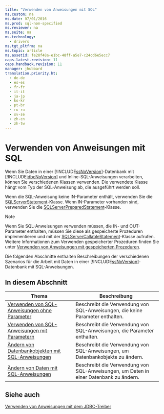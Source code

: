 ```yaml
---
title: "Verwenden von Anweisungen mit SQL"
ms.custom: na
ms.date: 07/01/2016
ms.prod: sql-non-specified
ms.reviewer: na
ms.suite: na
ms.technology: 
  - drivers
ms.tgt_pltfrm: na
ms.topic: article
ms.assetid: fe28f48a-e1bc-48ff-a5e7-c24cd6e5ecc7
caps.latest.revision: 11
caps.handback.revision: 11
manager: jhubbard
translation.priority.ht: 
  - de-de
  - es-es
  - fr-fr
  - it-it
  - ja-jp
  - ko-kr
  - pt-br
  - ru-ru
  - sv-se
  - zh-cn
  - zh-tw
---
```

# Verwenden von Anweisungen mit SQL
  Wenn Sie Daten in einer [!INCLUDE[ssNoVersion](../content/includes/ssNoVersion_md.md)]\-Datenbank mit [!INCLUDE[jdbcNoVersion](../content/includes/jdbcNoVersion_md.md)] und Inline\-SQL\-Anweisungen verarbeiten, können Sie verschiedenen Klassen verwenden. Die verwendete Klasse hängt vom Typ der SQL\-Anweisung ab, die ausgeführt werden soll.  
  
 Wenn die SQL\-Anweisung keine IN\-Parameter enthält, verwenden Sie die [SQLServerStatement](../content/SQLServerStatement-Class.md)\-Klasse. Wenn IN\-Parameter vorhanden sind, verwenden Sie die [SQLServerPreparedStatement](../content/SQLServerPreparedStatement-Class.md)\-Klasse.  
  
> [!NOTE]  
>  Wenn Sie SQL\-Anweisungen verwenden müssen, die IN\- und OUT\-Parameter enthalten, müssen Sie diese als gespeicherte Prozeduren implementieren und mit der [SQLServerCallableStatement](../content/SQLServerCallableStatement-Class.md)\-Klasse aufrufen. Weitere Informationen zum Verwenden gespeicherter Prozeduren finden Sie unter [Verwenden von Anweisungen mit gespeicherten Prozeduren](../content/Using-Statements-with-Stored-Procedures.md).  
  
 Die folgenden Abschnitte enthalten Beschreibungen der verschiedenen Szenarios für die Arbeit mit Daten in einer [!INCLUDE[ssNoVersion](../content/includes/ssNoVersion_md.md)]\-Datenbank mit SQL\-Anweisungen.  
  
## In diesem Abschnitt  
  
|Thema|Beschreibung|  
|-----------|------------------|  
|[Verwenden von SQL-Anweisungen ohne Parameter](../content/Using-an-SQL-Statement-with-No-Parameters.md)|Beschreibt die Verwendung von SQL\-Anweisungen, die keine Parameter enthalten.|  
|[Verwenden von SQL-Anweisungen mit Parametern](../content/Using-an-SQL-Statement-with-Parameters.md)|Beschreibt die Verwendung von SQL\-Anweisungen, die Parameter enthalten.|  
|[Ändern von Datenbankobjekten mit SQL-Anweisungen](../content/Using-an-SQL-Statement-to-Modify-Database-Objects.md)|Beschreibt die Verwendung von SQL\-Anweisungen, um Datenbankobjekte zu ändern.|  
|[Ändern von Daten mit SQL-Anweisungen](../content/Using-an-SQL-Statement-to-Modify-Data.md)|Beschreibt die Verwendung von SQL\-Anweisungen, um Daten in einer Datenbank zu ändern.|  
  
## Siehe auch  
 [Verwenden von Anweisungen mit dem JDBC-Treiber](../content/Using-Statements-with-the-JDBC-Driver.md)  
  
  